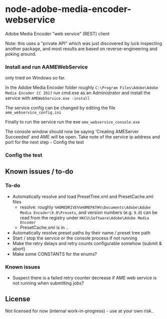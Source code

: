 # node-adobe-media-encoder-webservice

Adobe Media Encoder "web service" (REST) client

Note: this uses a "private API" which was just discovered by luck inspecting another package, and most results are based on reverse-engineering and poking around.
### Install and run AAMEWebService
only tried on Windows so far. 

In the Adobe Media Encoder folder roughly `C:\Program Files\Adobe\Adobe Media Encoder CC 2017` run cmd.exe as an Administrator and install the service with `AMEWebService.exe -install`

The service config can be changed by editing the file `ame_webservice_config.ini`

Finally to run the service run the exe `ame_webservice_console.exe`

The console window should now be saying 'Creating AMEServer Succeeded' and AME will be open. Take note of the service ip address and port for the next step - Config the test

### Config the test




## Known issues / to-do

### To-do

* Automatically resolve and load PresetTree.xml and PresetCache.xml files
	* resolve: roughly `%HOMEDRIVE%%HOMEPATH%\Documents\Adobe\Adobe Media Encoder\9.0\Presets`, and version numbers (e.g. `9.0`) can be read from the registry under `HKCU\Software\Adobe\Adobe Media Encoder`
	* PresetCache.xml is in ..  
* Automatically resolve preset paths by their name / preset tree path
* Start / stop the service or the console process if not running
* Make the retry delays and retry counts configurable somehow (submit & abort)
* Make some CONSTANTS for the enums?

### Known issues

* Suspect there is a failed retry counter decrease if AME web service is not running when submitting jobs?

## License

Not licensed for now (internal work-in-progress) - use at your own risk..
